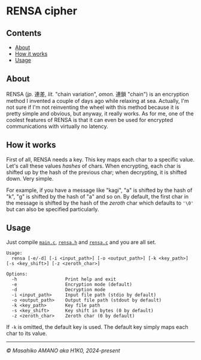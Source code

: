 # RENSA cipher

## Contents

- [About](#about)
- [How it works](#how-it-works)
- [Usage](#usage)

## About

RENSA (_jp._ 連差, _lit._ "chain variation", _omon._ 連鎖 "chain") is an encryption method I invented a couple of days ago while relaxing at sea. Actually, I'm not sure if I'm not reinventing the wheel with this method because it is pretty simple and obvious, but anyway, it really works. As for me, one of the coolest features of RENSA is that it can even be used for encrypted communications with virtually no latency.

## How it works

First of all, RENSA needs a key. This key maps each char to a specific value. Let's call these values _hashes_ of chars. When encrypting, each char is shifted up by the hash of the previous char; when decrypting, it is shifted down. Very simple.

For example, if you have a message like "kagi", "a" is shifted by the hash of "k", "g" is shifted by the hash of "a" and so on. By default, the first char in the message is shifted by the hash of the _zeroth_ char which defaults to `'\0'` but can also be specified particularly.

## Usage

Just compile [`main.c`](main.c), [`rensa.h`](rensa.h) and [`rensa.c`](rensa.c) and you are all set.

```
Usage:
  rensa [-e/-d] [-i <input_path>] [-o <output_path>] [-k <key_path>] [-s <key_shift>] [-z <zeroth_char>]

Options:
  -h                  Print help and exit
  -e                  Encryption mode (default)
  -d                  Decryption mode
  -i <input_path>     Input file path (stdio by default)
  -o <output_path>    Output file path (stdout by default)
  -k <key_path>       Key file path
  -s <key_shift>      Key shift in bytes (0 by default)
  -z <zeroth_char>    Zeroth char (0 by default)
```

If `-k` is omitted, the default key is used. The default key simply maps each char to its value.

---

_&copy; Masahiko AMANO aka H1K0, 2024-present_
